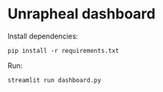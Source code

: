 # Unrapheal dashboard

Install dependencies:

```console
pip install -r requirements.txt
```

Run:

```console
streamlit run dashboard.py
```
